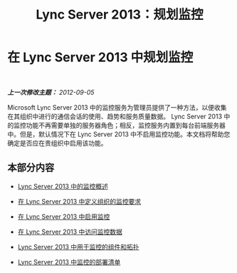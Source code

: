 ﻿---
title: Lync Server 2013：规划监控
TOCTitle: 规划监控
ms:assetid: 26cead5a-183c-42f1-a4b0-0e8d61c6159d
ms:mtpsurl: https://technet.microsoft.com/zh-cn/library/JJ204752(v=OCS.15)
ms:contentKeyID: 49888349
ms.date: 05/19/2016
mtps_version: v=OCS.15
ms.translationtype: HT
---

# 在 Lync Server 2013 中规划监控

 

_**上一次修改主题：** 2012-09-05_

Microsoft Lync Server 2013 中的监控服务为管理员提供了一种方法，以便收集在其组织中进行的通信会话的使用、趋势和服务质量数据。 Lync Server 2013 中的监控功能不再需要单独的服务器角色；相反，监控服务内置到每台前端服务器中。但是，默认情况下在 Lync Server 2013 中不启用监控功能。本文档将帮助您确定是否应在贵组织中启用该功能。

## 本部分内容

  - [Lync Server 2013 中的监控概述](lync-server-2013-overview-of-monitoring.md)

  - [在 Lync Server 2013 中定义组织的监控要求](lync-server-2013-defining-your-requirements-for-monitoring.md)

  - [在 Lync Server 2013 中启用监控](lync-server-2013-enabling-monitoring.md)

  - [在 Lync Server 2013 中访问监控数据](lync-server-2013-accessing-monitoring-data.md)

  - [Lync Server 2013 中用于监控的组件和拓扑](lync-server-2013-components-and-topologies-for-monitoring.md)

  - [Lync Server 2013 中监控的部署清单](lync-server-2013-deployment-checklist-for-monitoring.md)

